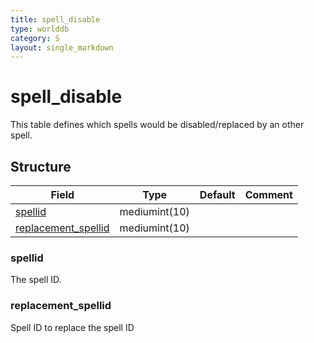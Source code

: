 ```yaml
---
title: spell_disable
type: worlddb
category: S
layout: single_markdown
---
```


# spell_disable
This table defines which spells would be disabled/replaced by an other spell. 

## Structure

Field                                                                                               | Type          | Default | Comment
--------------------------------------------------------------------------------------------------- | ------------- | ------- | -------
[spellid](#spellid)                                                                                 | mediumint(10) |         |        
[replacement_spellid](#replacement_spellid)                                                         | mediumint(10) |         |        

### spellid

The spell ID.

### replacement_spellid

Spell ID to replace the spell ID